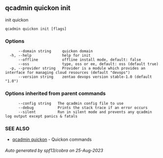 ## qcadmin quickon init

init quickon

```
qcadmin quickon init [flags]
```

### Options

```
      --domain string     quickon domain
  -h, --help              help for init
      --offline           offline install mode, default: false
      --oss               type, oss or ee, default: oss (default true)
  -p, --provider string   Provider is a module which provides an interface for managing cloud resources (default "devops")
      --version string    zentao devops version stable-1.0 (default "1.0")
```

### Options inherited from parent commands

```
      --config string   The qcadmin config file to use
      --debug           Prints the stack trace if an error occurs
      --silent          Run in silent mode and prevents any qcadmin log output except panics & fatals
```

### SEE ALSO

* [qcadmin quickon](qcadmin_quickon.md)	 - Quickon commands

###### Auto generated by spf13/cobra on 25-Aug-2023
